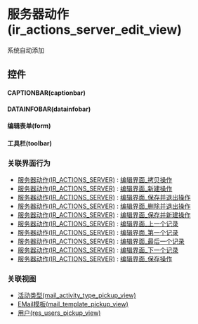 # 服务器动作(ir_actions_server_edit_view)  <!-- {docsify-ignore-all} -->


系统自动添加



## 控件
#### CAPTIONBAR(captionbar)
#### DATAINFOBAR(datainfobar)
#### 编辑表单(form)
#### 工具栏(toolbar)


### 关联界面行为
  * [服务器动作(IR_ACTIONS_SERVER)](module/base/ir_actions_server) : [编辑界面_拷贝操作](module/base/ir_actions_server#界面行为)
  * [服务器动作(IR_ACTIONS_SERVER)](module/base/ir_actions_server) : [编辑界面_新建操作](module/base/ir_actions_server#界面行为)
  * [服务器动作(IR_ACTIONS_SERVER)](module/base/ir_actions_server) : [编辑界面_保存并退出操作](module/base/ir_actions_server#界面行为)
  * [服务器动作(IR_ACTIONS_SERVER)](module/base/ir_actions_server) : [编辑界面_删除并退出操作](module/base/ir_actions_server#界面行为)
  * [服务器动作(IR_ACTIONS_SERVER)](module/base/ir_actions_server) : [编辑界面_保存并新建操作](module/base/ir_actions_server#界面行为)
  * [服务器动作(IR_ACTIONS_SERVER)](module/base/ir_actions_server) : [编辑界面_上一个记录](module/base/ir_actions_server#界面行为)
  * [服务器动作(IR_ACTIONS_SERVER)](module/base/ir_actions_server) : [编辑界面_第一个记录](module/base/ir_actions_server#界面行为)
  * [服务器动作(IR_ACTIONS_SERVER)](module/base/ir_actions_server) : [编辑界面_最后一个记录](module/base/ir_actions_server#界面行为)
  * [服务器动作(IR_ACTIONS_SERVER)](module/base/ir_actions_server) : [编辑界面_下一个记录](module/base/ir_actions_server#界面行为)
  * [服务器动作(IR_ACTIONS_SERVER)](module/base/ir_actions_server) : [编辑界面_保存操作](module/base/ir_actions_server#界面行为)

### 关联视图
  * [活动类型(mail_activity_type_pickup_view)](app/view/mail_activity_type_pickup_view)
  * [EMail模板(mail_template_pickup_view)](app/view/mail_template_pickup_view)
  * [用户(res_users_pickup_view)](app/view/res_users_pickup_view)

<script>
 const { createApp } = Vue
  createApp({
    data() {
      return {

      }
    }
  }).use(ElementPlus).mount('#app')
</script>